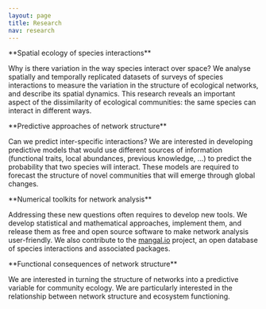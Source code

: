 ```yaml
---
layout: page
title: Research
nav: research
---
```


<div class="row">

<div class="col-xs-12 col-md-6 resobj" markdown="1">
<p class="lead text-primary" markdown="1">**Spatial ecology of species interactions**</p>

Why is there variation in the way species interact over space? We analyse
spatially and temporally replicated datasets of surveys of species interactions
to measure the variation in the structure of ecological networks, and
describe its spatial dynamics. This research reveals an important aspect of
the dissimilarity of ecological communities: the same species can interact
in different ways.
</div>

<div class="col-xs-12 col-md-6 resobj" markdown="1">
<p class="lead text-primary" markdown="1">**Predictive approaches of network structure**</p>

Can we predict inter-specific interactions? We are interested in developing
predictive models that would use different sources of information (functional
traits, local abundances, previous knowledge, ...) to predict the probability
that two species will interact. These models are required to forecast the
structure of novel communities that will emerge through global changes.
</div>
</div>


<div class="row">
<div class="col-xs-12 col-md-6 resobj" markdown="1">
<p class="lead text-primary" markdown="1">**Numerical toolkits for network analysis**</p>

Addressing these new questions often requires to develop new tools. We develop
statistical and mathematical approaches, implement them, and release them as
free and open source software to make network analysis user-friendly. We also
contribute to the [mangal.io](http://mangal.io) project, an open database
of species interactions and associated packages.
</div>

<div class="col-xs-12 col-md-6 resobj" markdown="1">
<p class="lead text-primary" markdown="1">**Functional consequences of network structure**</p>

We are interested in turning the structure of networks into a predictive
variable for community ecology. We are particularly interested in the
relationship between network structure and ecosystem functioning.
</div>

</div>
